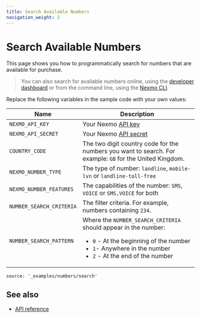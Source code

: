 ```yaml
---
title: Search Available Numbers
navigation_weight: 2
---
```


# Search Available Numbers

This page shows you how to programmatically search for numbers that are available for purchase.

> You can also search for available numbers online, using the [developer dashboard](https://dashboard.nexmo.com/buy-numbers) or from the command line, using the [Nexmo CLI](https://github.com/Nexmo/nexmo-cli#search-for-new-numbers).

Replace the following variables in the sample code with your own values:

Name | Description
--|--
`NEXMO_API_KEY` | Your Nexmo [API key](https://developer.nexmo.com/concepts/guides/authentication#api-key-and-secret)
`NEXMO_API_SECRET` | Your Nexmo [API secret](https://developer.nexmo.com/concepts/guides/authentication#api-key-and-secret)
`COUNTRY_CODE` | The two digit country code for the numbers you want to search. For example: `GB` for the United Kingdom.
`NEXMO_NUMBER_TYPE` | The type of number: `landline`, `mobile-lvn` or `landline-toll-free`
`NEXMO_NUMBER_FEATURES` | The capabilities of the number: `SMS`, `VOICE` or `SMS,VOICE` for both
`NUMBER_SEARCH_CRITERIA` | The filter criteria. For example, numbers containing `234`.
`NUMBER_SEARCH_PATTERN` | Where the `NUMBER_SEARCH_CRITERIA` should appear in the number: <ul><li>`0` - At the beginning of the number</li><li>`1`- Anywhere in the number</li><li>`2` - At the end of the number</ul>

```code_snippets
source: '_examples/numbers/search'
```

## See also

* [API reference](/api/numbers)

